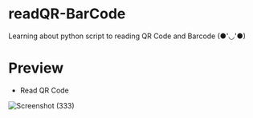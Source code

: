 # readQR-BarCode
Learning about python script to reading QR Code and Barcode (●'◡'●)
# Preview
- Read QR Code

![Screenshot (333)](https://user-images.githubusercontent.com/99522867/158010407-bfa734ee-0eb5-4bb6-b153-4976a0a1c68d.png)
